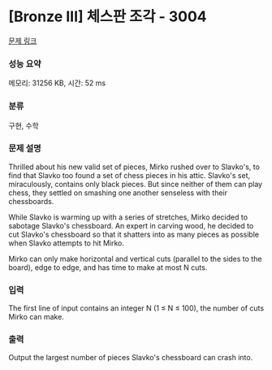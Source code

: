 # [Bronze III] 체스판 조각 - 3004 

[문제 링크](https://www.acmicpc.net/problem/3004) 

### 성능 요약

메모리: 31256 KB, 시간: 52 ms

### 분류

구현, 수학

### 문제 설명

<p>Thrilled about his new valid set of pieces, Mirko rushed over to Slavko's, to find that Slavko too found a set of chess pieces in his attic. Slavko's set, miraculously, contains only black pieces. But since neither of them can play chess, they settled on smashing one another senseless with their chessboards. </p>

<p>While Slavko is warming up with a series of stretches, Mirko decided to sabotage Slavko's chessboard. An expert in carving wood, he decided to cut Slavko's chessboard so that it shatters into as many pieces as possible when Slavko attempts to hit Mirko. </p>

<p>Mirko can only make horizontal and vertical cuts (parallel to the sides to the board), edge to edge, and has time to make at most N cuts. </p>

### 입력 

 <p>The first line of input contains an integer N (1 ≤ N ≤ 100), the number of cuts Mirko can make. </p>

<p> </p>

### 출력 

 <p>Output the largest number of pieces Slavko's chessboard can crash into. </p>

<p> </p>

